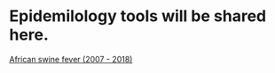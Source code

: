 # Epidemilology tools will be shared here.

[African swine fever (2007 - 2018)](https://jimrpy.github.io/epidemiology/asf-outbreaks.html)
